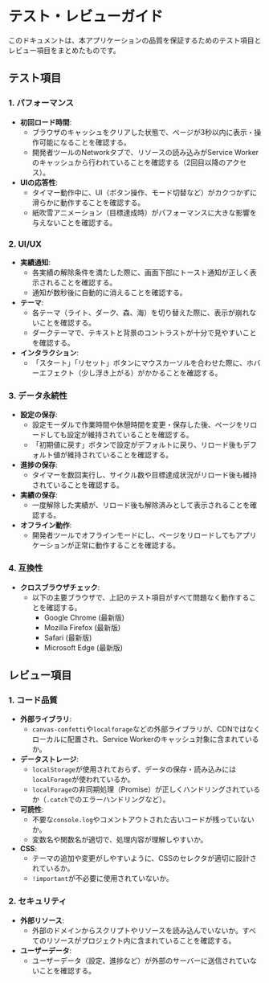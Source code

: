 # テスト・レビューガイド

このドキュメントは、本アプリケーションの品質を保証するためのテスト項目とレビュー項目をまとめたものです。

## テスト項目

### 1. パフォーマンス
- **初回ロード時間**:
  - ブラウザのキャッシュをクリアした状態で、ページが3秒以内に表示・操作可能になることを確認する。
  - 開発者ツールのNetworkタブで、リソースの読み込みがService Workerのキャッシュから行われていることを確認する（2回目以降のアクセス）。
- **UIの応答性**:
  - タイマー動作中に、UI（ボタン操作、モード切替など）がカクつかずに滑らかに動作することを確認する。
  - 紙吹雪アニメーション（目標達成時）がパフォーマンスに大きな影響を与えないことを確認する。

### 2. UI/UX
- **実績通知**:
  - 各実績の解除条件を満たした際に、画面下部にトースト通知が正しく表示されることを確認する。
  - 通知が数秒後に自動的に消えることを確認する。
- **テーマ**:
  - 各テーマ（ライト、ダーク、森、海）を切り替えた際に、表示が崩れないことを確認する。
  - ダークテーマで、テキストと背景のコントラストが十分で見やすいことを確認する。
- **インタラクション**:
  - 「スタート」「リセット」ボタンにマウスカーソルを合わせた際に、ホバーエフェクト（少し浮き上がる）がかかることを確認する。

### 3. データ永続性
- **設定の保存**:
  - 設定モーダルで作業時間や休憩時間を変更・保存した後、ページをリロードしても設定が維持されていることを確認する。
  - 「初期値に戻す」ボタンで設定がデフォルトに戻り、リロード後もデフォルト値が維持されていることを確認する。
- **進捗の保存**:
  - タイマーを数回実行し、サイクル数や目標達成状況がリロード後も維持されていることを確認する。
- **実績の保存**:
  - 一度解除した実績が、リロード後も解除済みとして表示されることを確認する。
- **オフライン動作**:
  - 開発者ツールでオフラインモードにし、ページをリロードしてもアプリケーションが正常に動作することを確認する。

### 4. 互換性
- **クロスブラウザチェック**:
  - 以下の主要ブラウザで、上記のテスト項目がすべて問題なく動作することを確認する。
    - Google Chrome (最新版)
    - Mozilla Firefox (最新版)
    - Safari (最新版)
    - Microsoft Edge (最新版)

## レビュー項目

### 1. コード品質
- **外部ライブラリ**:
  - `canvas-confetti`や`localforage`などの外部ライブラリが、CDNではなくローカルに配置され、Service Workerのキャッシュ対象に含まれているか。
- **データストレージ**:
  - `localStorage`が使用されておらず、データの保存・読み込みには`localForage`が使われているか。
  - `localForage`の非同期処理（Promise）が正しくハンドリングされているか（`.catch`でのエラーハンドリングなど）。
- **可読性**:
  - 不要な`console.log`やコメントアウトされた古いコードが残っていないか。
  - 変数名や関数名が適切で、処理内容が理解しやすいか。
- **CSS**:
  - テーマの追加や変更がしやすいように、CSSのセレクタが適切に設計されているか。
  - `!important`が不必要に使用されていないか。

### 2. セキュリティ
- **外部リソース**:
  - 外部のドメインからスクリプトやリソースを読み込んでいないか。すべてのリソースがプロジェクト内に含まれていることを確認する。
- **ユーザーデータ**:
  - ユーザーデータ（設定、進捗など）が外部のサーバーに送信されていないことを確認する。
